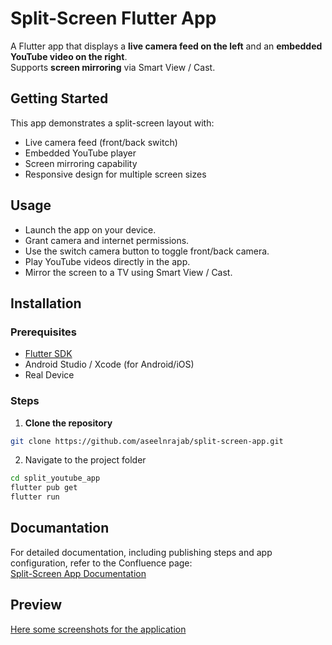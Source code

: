 # Split-Screen Flutter App

A Flutter app that displays a **live camera feed on the left** and an **embedded YouTube video on the right**.  
Supports **screen mirroring** via Smart View / Cast.

## Getting Started

This app demonstrates a split-screen layout with:
- Live camera feed (front/back switch)
- Embedded YouTube player
- Screen mirroring capability
- Responsive design for multiple screen sizes

## Usage
- Launch the app on your device.
- Grant camera and internet permissions.
- Use the switch camera button to toggle front/back camera.
- Play YouTube videos directly in the app.
- Mirror the screen to a TV using Smart View / Cast.

## Installation

### Prerequisites
- [Flutter SDK](https://flutter.dev/docs/get-started/install)
- Android Studio / Xcode (for Android/iOS)
- Real Device 

### Steps

1. **Clone the repository**

```bash
git clone https://github.com/aseelnrajab/split-screen-app.git
```
2. Navigate to the project folder

```bash
cd split_youtube_app
flutter pub get
flutter run
```

## Documantation

For detailed documentation, including publishing steps and app configuration, refer to the Confluence page:  
[Split-Screen App Documentation](https://aseelnabeelrajab1.atlassian.net/wiki/external/N2FhYThmMGFlMjYwNDdmNmFmODA5MWJlNDA0MTE3MWY)

## Preview
 <a href="https://github.com/aseelnrajab/split_youtube_app/issues"> Here some screenshots for the application</a>

